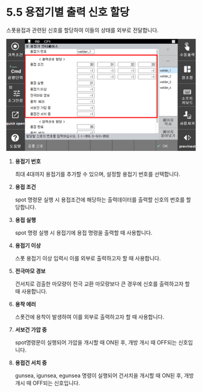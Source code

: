 ﻿# 5.5 용접기별 출력 신호 할당

스폿용접과 관련된 신호를 할당하여 이들의 상태를 외부로 전달합니다.

<p align="center">
 <img src="../.gitbook/assets/image (45).png"></img>
</p>

1.  **용접기 번호**

    최대 4대까지 용접기를 추가할 수 있으며, 설정할 용접기 번호를 선택합니다.
2.  **용접 조건**

    spot 명령문 실행 시 용접조건에 해당하는 출력데이터를 출력할 신호의 번호를 할당합니다.
3.  **용접 실행**

    spot 명령 실행 시 용접기에 용접 명령을 출력할 때 사용합니다.
4.  **용접기 이상**

    스폿 용접기 이상 입력시 이를 외부로 출력하고자 할 때 사용합니다.
5.  **전극마모 경보**

    건서치로 검출한 마모량이 전극 교환 마모량보다 큰 경우에 신호를 출력하고자 할 때 사용합니다.
6. **용착 에러**

    스폿건에 용착이 발생하여 이를 외부로 출력하고자 할 때 사용합니다.
7.  **서보건 가압 중**

    spot명령문이 실행되어 가압을 개시할 때 ON된 후, 개방 개시 때 OFF되는 신호입니다.
8.  **용접건 서치 중**

    gunsea, igunsea, egunsea 명령이 실행되어 건서치을 개시할 때 ON된 후, 개방 개시 때 OFF되는 신호입니다.
    